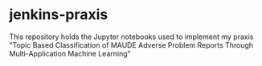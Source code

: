# jenkins-praxis
This repository holds the Jupyter notebooks used to implement my praxis "Topic Based Classification of MAUDE Adverse Problem Reports Through Multi-Application Machine Learning"
